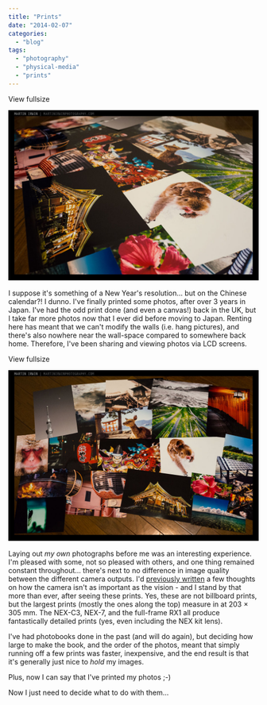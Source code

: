 ```yaml
---
title: "Prints"
date: "2014-02-07"
categories: 
  - "blog"
tags: 
  - "photography"
  - "physical-media"
  - "prints"
---
```


View fullsize

![20140207-_DSC2522.jpg](/assets/images/eab57-20140207-_dsc2522.jpg)

I suppose it's something of a New Year's resolution... but on the Chinese calendar?! I dunno. I've finally printed some photos, after over 3 years in Japan. I've had the odd print done (and even a canvas!) back in the UK, but I take far more photos now that I ever did before moving to Japan. Renting here has meant that we can't modify the walls (i.e. hang pictures), and there's also nowhere near the wall-space compared to somewhere back home. Therefore, I've been sharing and viewing photos via LCD screens.

View fullsize

![20140207-_DSC2520.jpg](/assets/images/f017b-20140207-_dsc2520.jpg)

Laying out _my own_ photographs before me was an interesting experience. I'm pleased with some, not so pleased with others, and one thing remained constant throughout... there's next to no difference in image quality between the different camera outputs. I'd [previously written](http://www.martinirwinphotography.com/myblog/2014/2/2/the-photograph) a few thoughts on how the camera isn't as important as the vision - and I stand by that more than ever, after seeing these prints. Yes, these are not billboard prints, but the largest prints (mostly the ones along the top) measure in at 203 × 305 mm. The NEX-C3, NEX-7, and the full-frame RX1 all produce fantastically detailed prints (yes, even including the NEX kit lens).

I've had photobooks done in the past (and will do again), but deciding how large to make the book, and the order of the photos, meant that simply running off a few prints was faster, inexpensive, and the end result is that it's generally just nice to _hold_ my images.

Plus, now I can say that I've printed my photos ;-)

Now I just need to decide what to do with them...
